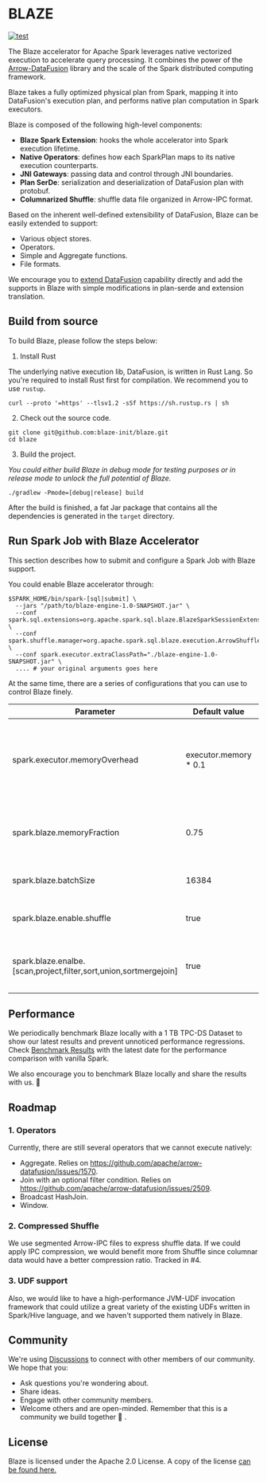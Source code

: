 <!---
  Licensed to the Apache Software Foundation (ASF) under one
  or more contributor license agreements.  See the NOTICE file
  distributed with this work for additional information
  regarding copyright ownership.  The ASF licenses this file
  to you under the Apache License, Version 2.0 (the
  "License"); you may not use this file except in compliance
  with the License.  You may obtain a copy of the License at

    http://www.apache.org/licenses/LICENSE-2.0

  Unless required by applicable law or agreed to in writing,
  software distributed under the License is distributed on an
  "AS IS" BASIS, WITHOUT WARRANTIES OR CONDITIONS OF ANY
  KIND, either express or implied.  See the License for the
  specific language governing permissions and limitations
  under the License.
-->

# BLAZE
[![test](https://github.com/blaze-init/blaze-rs/actions/workflows/rust.yml/badge.svg)](https://github.com/blaze-init/blaze-rs/actions/workflows/rust.yml)


The Blaze accelerator for Apache Spark leverages native vectorized execution to accelerate query processing. It combines
the power of the [Arrow-DataFusion](https://arrow.apache.org/datafusion/) library and the scale of the Spark distributed
computing framework.

Blaze takes a fully optimized physical plan from Spark, mapping it into DataFusion's execution plan, and performs native
plan computation in Spark executors.

Blaze is composed of the following high-level components:

- **Blaze Spark Extension**: hooks the whole accelerator into Spark execution lifetime.
- **Native Operators**: defines how each SparkPlan maps to its native execution counterparts.
- **JNI Gateways**: passing data and control through JNI boundaries.
- **Plan SerDe**: serialization and deserialization of DataFusion plan with protobuf.
- **Columnarized Shuffle**: shuffle data file organized in Arrow-IPC format.

Based on the inherent well-defined extensibility of DataFusion, Blaze can be easily extended to support:

- Various object stores.
- Operators.
- Simple and Aggregate functions.
- File formats.

We encourage you to [extend DataFusion](https://github.com/apache/arrow-datafusion) capability directly and add the
supports in Blaze with simple modifications in plan-serde and extension translation.

## Build from source

To build Blaze, please follow the steps below:

1. Install Rust

The underlying native execution lib, DataFusion, is written in Rust Lang. So you're required to install Rust first for
compilation. We recommend you to use `rustup`.

```shell
curl --proto '=https' --tlsv1.2 -sSf https://sh.rustup.rs | sh
```

2. Check out the source code.

```shell
git clone git@github.com:blaze-init/blaze.git
cd blaze
```

3. Build the project.

_You could either build Blaze in debug mode for testing purposes or in release mode to unlock the full potential of
Blaze._

```shell
./gradlew -Pmode=[debug|release] build
```

After the build is finished, a fat Jar package that contains all the dependencies is generated in the `target`
directory.

## Run Spark Job with Blaze Accelerator

This section describes how to submit and configure a Spark Job with Blaze support.

You could enable Blaze accelerator through:

```shell
$SPARK_HOME/bin/spark-[sql|submit] \
  --jars "/path/to/blaze-engine-1.0-SNAPSHOT.jar" \
  --conf spark.sql.extensions=org.apache.spark.sql.blaze.BlazeSparkSessionExtension \
  --conf spark.shuffle.manager=org.apache.spark.sql.blaze.execution.ArrowShuffleManager301 \
  --conf spark.executor.extraClassPath="./blaze-engine-1.0-SNAPSHOT.jar" \
  .... # your original arguments goes here
```

At the same time, there are a series of configurations that you can use to control Blaze finely.

| Parameter                                                         | Default value         | Description                                                                                      |
|-------------------------------------------------------------------|-----------------------|--------------------------------------------------------------------------------------------------|
| spark.executor.memoryOverhead                                     | executor.memory * 0.1 | The amount of non-heap memory to be allocated per executor. Blaze would use this part of memory. |
| spark.blaze.memoryFraction                                        | 0.75                  | A fraction of the off-heap that Blaze could use during execution.                                |
| spark.blaze.batchSize                                             | 16384                 | Batch size for vectorized execution.                                                             |
| spark.blaze.enable.shuffle                                        | true                  | If enabled, use native, Arrow-IPC based Shuffle.                                                 |
| spark.blaze.enalbe.[scan,project,filter,sort,union,sortmergejoin] | true                  | If enabled, offload the corresponding operator to native engine.                                 |


## Performance

We periodically benchmark Blaze locally with a 1 TB TPC-DS Dataset to show our latest results and prevent unnoticed
performance regressions. Check [Benchmark Results](./benchmark-results/tpc-ds.md) with the latest date for the performance
comparison with vanilla Spark.

We also encourage you to benchmark Blaze locally and share the results with us. 🤗

## Roadmap
### 1. Operators

Currently, there are still several operators that we cannot execute natively:
- Aggregate. Relies on https://github.com/apache/arrow-datafusion/issues/1570.
- Join with an optional filter condition. Relies on https://github.com/apache/arrow-datafusion/issues/2509.
- Broadcast HashJoin.
- Window.

### 2. Compressed Shuffle

We use segmented Arrow-IPC files to express shuffle data. If we could apply IPC compression,
we would benefit more from Shuffle since columnar data would have a better compression ratio. Tracked in #4.

### 3. UDF support
Also, we would like to have a high-performance JVM-UDF invocation framework that could utilize a great variety
of the existing UDFs written in Spark/Hive language, and we haven't supported them natively in Blaze.

## Community

We're using [Discussions](https://github.com/blaze-init/blaze/discussions) to connect with other members
of our community. We hope that you:
- Ask questions you're wondering about.
- Share ideas.
- Engage with other community members.
- Welcome others and are open-minded. Remember that this is a community we build together 💪 .


## License

Blaze is licensed under the Apache 2.0 License. A copy of the license
[can be found here.](LICENSE.txt)
